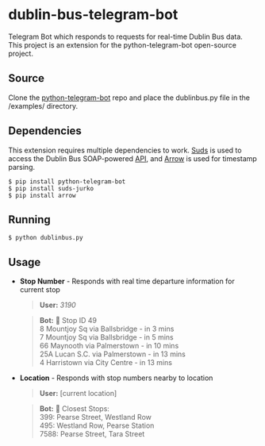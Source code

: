 dublin-bus-telegram-bot
=====

Telegram Bot which responds to requests for real-time Dublin Bus data. This project is an extension for the python-telegram-bot open-source project. 
## Source
Clone the [python-telegram-bot](https://github.com/leandrotoledo/python-telegram-bot) repo and place the dublinbus.py file in the /examples/ directory.

## Dependencies
This extension requires multiple dependencies to work. [Suds](https://pypi.python.org/pypi/suds-jurko) is used to access the Dublin Bus SOAP-powered [API](http://rtpi.dublinbus.biznetservers.com/DublinBusRTPIService.asmx), and [Arrow](http://crsmithdev.com/arrow/) is used for timestamp parsing.

    $ pip install python-telegram-bot
    $ pip install suds-jurko
    $ pip install arrow

## Running
    $ python dublinbus.py
    
## Usage
  - **Stop Number** - Responds with real time departure information for current stop
    >**User:** *3190*
 
    >**Bot:** :busstop: Stop ID 49\
    8 Mountjoy Sq via Ballsbridge - in 3 mins\
    7 Mountjoy Sq via Ballsbridge - in 5 mins\
    66 Maynooth via Palmerstown - in 10 mins\
    25A Lucan S.C. via Palmerstown - in 13 mins\
    4 Harristown via City Centre - in 13 mins
  - **Location** - Responds with stop numbers nearby to location
    >**User:** [current location]
    
    >**Bot:** :round_pushpin: Closest Stops:\
    399: Pearse Street, Westland Row\
    495: Westland Row, Pearse Station\
    7588: Pearse Street, Tara Street

